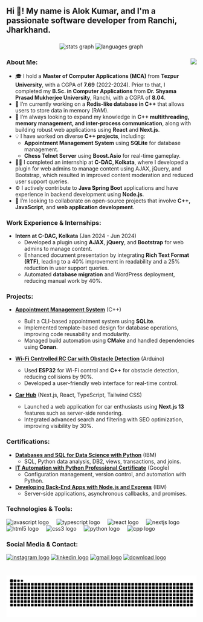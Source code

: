 <h2 align="left">Hi 👋! My name is Alok Kumar, and I'm a passionate software developer from Ranchi, Jharkhand.</h2>

###

<div align="center">
  <img src="https://github-readme-stats.vercel.app/api?username=alok-kr98&hide_title=false&hide_rank=false&show_icons=true&include_all_commits=true&count_private=true&disable_animations=false&theme=dracula&locale=en&hide_border=false" height="150" alt="stats graph"  />
  <img src="https://github-readme-stats.vercel.app/api/top-langs?username=alok-kr98&locale=en&hide_title=false&layout=compact&card_width=320&langs_count=5&theme=dracula&hide_border=false" height="150" alt="languages graph"  />
</div>

###

<img align="right" height="150" src="https://avatars.githubusercontent.com/u/91496019"  />

### About Me:

- 🎓 I hold a **Master of Computer Applications (MCA)** from **Tezpur University**, with a CGPA of **7.69** (2022-2024). Prior to that, I completed my **B\.Sc. in Computer Applications** from **Dr. Shyama Prasad Mukherjee University**, Ranchi, with a CGPA of **8.04**.
- 🔭 I’m currently working on a **Redis-like database in C++** that allows users to store data in memory (RAM).
- 🌱 I’m always looking to expand my knowledge in **C++ multithreading, memory management, and inter-process communication**, along with building robust web applications using **React** and **Next.js**.
- 💡 I have worked on diverse **C++ projects**, including:
  - **Appointment Management System** using **SQLite** for database management.
  - **Chess Telnet Server** using **Boost.Asio** for real-time gameplay.
- 👨‍💻 I completed an internship at **C-DAC, Kolkata**, where I developed a plugin for web admins to manage content using AJAX, jQuery, and Bootstrap, which resulted in improved content moderation and reduced user support queries.
- ⚙️ I actively contribute to **Java Spring Boot** applications and have experience in backend development using **Node.js**.
- 👯 I’m looking to collaborate on open-source projects that involve **C++, JavaScript**, and **web application development**.

### Work Experience & Internships:

- **Intern at C-DAC, Kolkata** (Jan 2024 - Jun 2024)
  - Developed a plugin using **AJAX**, **jQuery**, and **Bootstrap** for web admins to manage content.
  - Enhanced document presentation by integrating **Rich Text Format (RTF)**, leading to a 40% improvement in readability and a 25% reduction in user support queries.
  - Automated **database migration** and WordPress deployment, reducing manual work by 40%.

### Projects:

- **[Appointment Management System](https://github.com/alok-kr98/appointment-system)** (C++)
  - Built a CLI-based appointment system using **SQLite**.
  - Implemented template-based design for database operations, improving code reusability and modularity.
  - Managed build automation using **CMake** and handled dependencies using **Conan**.

- **[Wi-Fi Controlled RC Car with Obstacle Detection](https://drive.google.com/file/d/1AxKaAvP7kl0x_Y1EYK3o6_NMk38h39cB/view)** (Arduino)
  - Used **ESP32** for Wi-Fi control and **C++** for obstacle detection, reducing collisions by 90%.
  - Developed a user-friendly web interface for real-time control.

- **[Car Hub](https://car-hub-blush.vercel.app/)** (Next.js, React, TypeScript, Tailwind CSS)
  - Launched a web application for car enthusiasts using **Next.js 13** features such as server-side rendering.
  - Integrated advanced search and filtering with SEO optimization, improving visibility by 30%.

### Certifications:

- **[Databases and SQL for Data Science with Python](https://coursera.org/share/9b971fb92cbabf0cb7bdc7088132591b)** (IBM)
  - SQL, Python data analysis, DB2, views, transactions, and joins.
- **[IT Automation with Python Professional Certificate](https://coursera.org/share/543e29cda213912cf8a8608366c5937a)** (Google)
  - Configuration management, version control, and automation with Python.
- **[Developing Back-End Apps with Node.js and Express](https://www.coursera.org/account/accomplishments/certificate/C7B8JPDZT2BK)** (IBM)
  - Server-side applications, asynchronous callbacks, and promises.

### Technologies & Tools:

<div align="left">
  <img src="https://cdn.jsdelivr.net/gh/devicons/devicon/icons/javascript/javascript-original.svg" height="30" alt="javascript logo"  />
  <img width="12" />
  <img src="https://cdn.jsdelivr.net/gh/devicons/devicon/icons/typescript/typescript-original.svg" height="30" alt="typescript logo"  />
  <img width="12" />
  <img src="https://cdn.jsdelivr.net/gh/devicons/devicon/icons/react/react-original.svg" height="30" alt="react logo"  />
  <img width="12" />
  <img src="https://cdn.jsdelivr.net/gh/devicons/devicon/icons/nextjs/nextjs-original.svg" height="30" alt="nextjs logo"  />
  <img width="12" />
  <img src="https://cdn.jsdelivr.net/gh/devicons/devicon/icons/html5/html5-original.svg" height="30" alt="html5 logo"  />
  <img width="12" />
  <img src="https://cdn.jsdelivr.net/gh/devicons/devicon/icons/css3/css3-original.svg" height="30" alt="css3 logo"  />
  <img width="12" />
  <img src="https://cdn.jsdelivr.net/gh/devicons/devicon/icons/python/python-original.svg" height="30" alt="python logo"  />
  <img width="12" />
  <img src="https://cdn.jsdelivr.net/gh/devicons/devicon/icons/cplusplus/cplusplus-original.svg" height="30" alt="cpp logo"  />
</div>

### Social Media & Contact:

<div align="left">
  <a href="https://www.instagram.com/taccu_2022/"><img src="https://img.shields.io/static/v1?message=Instagram&logo=instagram&label=&color=E4405F&logoColor=white&labelColor=&style=for-the-badge" height="35" alt="instagram logo"  /></a>
  <a href="https://www.linkedin.com/in/alok2022/"><img src="https://img.shields.io/static/v1?message=LinkedIn&logo=linkedin&label=&color=0077B5&logoColor=white&labelColor=&style=for-the-badge" height="35" alt="linkedin logo"  /></a>
  <a href="mailto:alokmehta1432@gmail.com"><img src="https://img.shields.io/static/v1?message=Gmail&logo=gmail&label=&color=D14836&logoColor=white&labelColor=&style=for-the-badge" height="35" alt="gmail logo"  /></a>
  <a href="https://flowcv.com/resume/cjlcq742t0"><img src="https://img.shields.io/static/v1?message=Download&logo=adobeacrobatreader&label=&color=000&logoColor=white&labelColor=&style=for-the-badge" height="35" alt="download logo"  /></a>
</div>

###

<br clear="both">

<img src="https://raw.githubusercontent.com/alok-kr98/alok-kr98/output/snake.svg" alt="Snake animation" />
